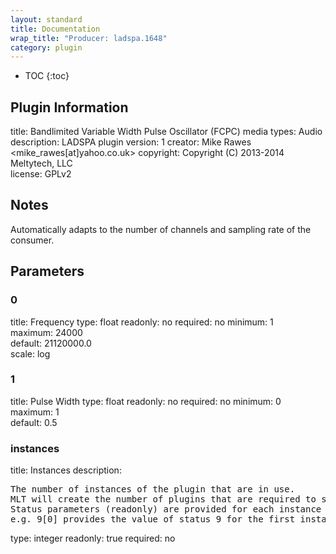 ```yaml
---
layout: standard
title: Documentation
wrap_title: "Producer: ladspa.1648"
category: plugin
---
```

* TOC
{:toc}

## Plugin Information

title: Bandlimited Variable Width Pulse Oscillator (FCPC)
media types:
Audio  
description: LADSPA plugin
version: 1
creator: Mike Rawes <mike_rawes[at]yahoo.co.uk>
copyright: Copyright (C) 2013-2014 Meltytech, LLC  
license: GPLv2  

## Notes

Automatically adapts to the number of channels and sampling rate of the consumer.

## Parameters

### 0

title: Frequency  type: float
readonly: no
required: no
minimum: 1  
maximum: 24000  
default: 21120000.0  
scale: log  

### 1

title: Pulse Width  type: float
readonly: no
required: no
minimum: 0  
maximum: 1  
default: 0.5  

### instances

title: Instances  description:
<pre>
The number of instances of the plugin that are in use.
MLT will create the number of plugins that are required to support the number of audio channels.
Status parameters (readonly) are provided for each instance and are accessed by specifying the instance number after the identifier (starting at zero).
e.g. 9[0] provides the value of status 9 for the first instance.
</pre>
type: integer
readonly: true
required: no

